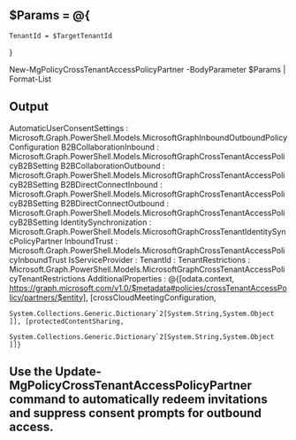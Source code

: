 ## $Params = @{

    TenantId = $TargetTenantId
}

New-MgPolicyCrossTenantAccessPolicyPartner -BodyParameter $Params | Format-List


## Output

AutomaticUserConsentSettings :
Microsoft.Graph.PowerShell.Models.MicrosoftGraphInboundOutboundPolicyConfiguration
B2BCollaborationInbound :
Microsoft.Graph.PowerShell.Models.MicrosoftGraphCrossTenantAccessPolicyB2BSetting
B2BCollaborationOutbound :
Microsoft.Graph.PowerShell.Models.MicrosoftGraphCrossTenantAccessPolicyB2BSetting
B2BDirectConnectInbound :
Microsoft.Graph.PowerShell.Models.MicrosoftGraphCrossTenantAccessPolicyB2BSetting
B2BDirectConnectOutbound :
Microsoft.Graph.PowerShell.Models.MicrosoftGraphCrossTenantAccessPolicyB2BSetting
IdentitySynchronization :
Microsoft.Graph.PowerShell.Models.MicrosoftGraphCrossTenantIdentitySyncPolicyPartner
InboundTrust :
Microsoft.Graph.PowerShell.Models.MicrosoftGraphCrossTenantAccessPolicyInboundTrust
IsServiceProvider :
TenantId : <TargetTenantId>
TenantRestrictions :
Microsoft.Graph.PowerShell.Models.MicrosoftGraphCrossTenantAccessPolicyTenantRestrictions
AdditionalProperties : @{[odata.context,
https://graph.microsoft.com/v1.0/$metadata#policies/crossTenantAccessPolicy/partners/$entity],
    [crossCloudMeetingConfiguration,
    
    System.Collections.Generic.Dictionary`2[System.String,System.Object ]], [protectedContentSharing,
    
    System.Collections.Generic.Dictionary`2[System.String,System.Object ]]}

## Use the Update-MgPolicyCrossTenantAccessPolicyPartner command to automatically redeem invitations and suppress consent prompts for outbound access.
